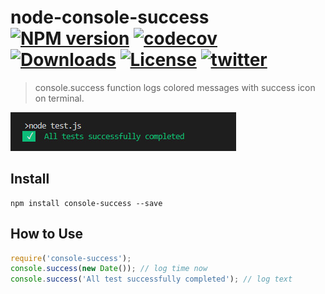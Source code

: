 # node-console-success [![NPM version][npm-image]][npm-url] [![codecov](https://codecov.io/gh/tufantunc/node-console-success/branch/master/graph/badge.svg)](https://codecov.io/gh/tufantunc/node-console-success) [![Downloads][downloads-image]][downloads-url] [![License][license-image]][license-url] [![twitter][twitter-badge]][twitter]
> console.success function logs colored messages with success icon on terminal.

![console.success result image](/assets/sample.jpg)

## Install
```
npm install console-success --save
```

## How to Use
```js
require('console-success');
console.success(new Date()); // log time now
console.success('All test successfully completed'); // log text
```

[npm-image]: https://img.shields.io/npm/v/console-success.svg
[npm-url]: https://npmjs.org/package/console-success
[downloads-image]: http://img.shields.io/npm/dm/console-success.svg
[downloads-url]: https://npmjs.org/package/console-success
[license-image]: https://img.shields.io/:license-mit-blue.svg
[license-url]: LICENSE.md
[twitter]: https://twitter.com/intent/tweet?text=Check%20out%20console-success%20by%20%40tufant%20https%3A%2F%2Fgithub.com%2Ftufantunc%2Fnode-console-success%20%F0%9F%91%8D
[twitter-badge]: https://img.shields.io/twitter/url/https/github.com/tufantunc/node-console-success.svg?style=social
